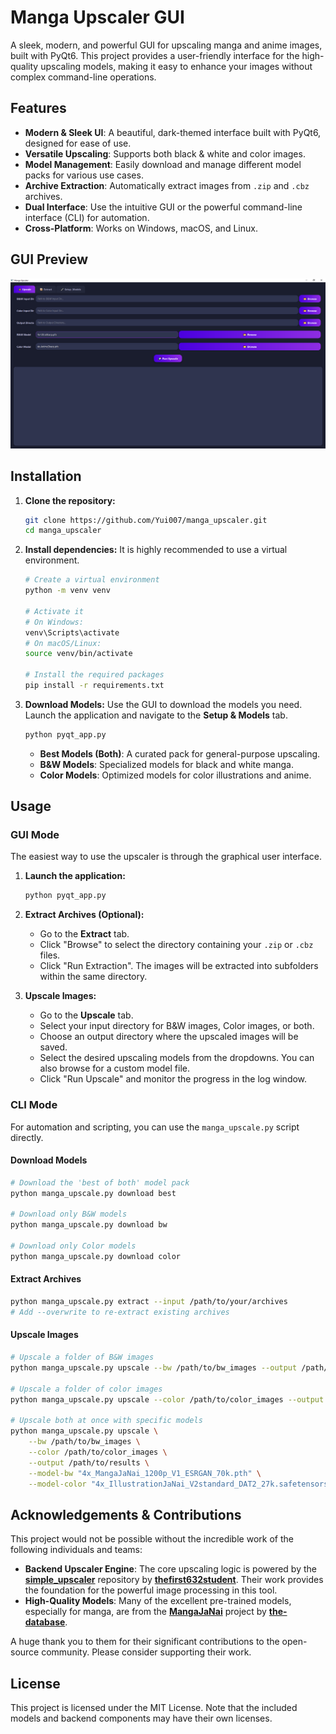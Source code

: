 #  Manga Upscaler GUI

A sleek, modern, and powerful GUI for upscaling manga and anime images, built with PyQt6. This project provides a user-friendly interface for the high-quality upscaling models, making it easy to enhance your images without complex command-line operations.

## Features

- **Modern & Sleek UI**: A beautiful, dark-themed interface built with PyQt6, designed for ease of use.
- **Versatile Upscaling**: Supports both black & white and color images.
- **Model Management**: Easily download and manage different model packs for various use cases.
- **Archive Extraction**: Automatically extract images from `.zip` and `.cbz` archives.
- **Dual Interface**: Use the intuitive GUI or the powerful command-line interface (CLI) for automation.
- **Cross-Platform**: Works on Windows, macOS, and Linux.

## GUI Preview

![Manga Upscaler GUI](GUI.PNG)

## Installation

1.  **Clone the repository:**
    ```bash
    git clone https://github.com/Yui007/manga_upscaler.git
    cd manga_upscaler
    ```

2.  **Install dependencies:**
    It is highly recommended to use a virtual environment.
    ```bash
    # Create a virtual environment
    python -m venv venv

    # Activate it
    # On Windows:
    venv\Scripts\activate
    # On macOS/Linux:
    source venv/bin/activate

    # Install the required packages
    pip install -r requirements.txt
    ```

3.  **Download Models:**
    Use the GUI to download the models you need. Launch the application and navigate to the **Setup & Models** tab.
    ```bash
    python pyqt_app.py
    ```
    - **Best Models (Both)**: A curated pack for general-purpose upscaling.
    - **B&W Models**: Specialized models for black and white manga.
    - **Color Models**: Optimized models for color illustrations and anime.

## Usage

### GUI Mode

The easiest way to use the upscaler is through the graphical user interface.

1.  **Launch the application:**
    ```bash
    python pyqt_app.py
    ```

2.  **Extract Archives (Optional):**
    - Go to the **Extract** tab.
    - Click "Browse" to select the directory containing your `.zip` or `.cbz` files.
    - Click "Run Extraction". The images will be extracted into subfolders within the same directory.

3.  **Upscale Images:**
    - Go to the **Upscale** tab.
    - Select your input directory for B&W images, Color images, or both.
    - Choose an output directory where the upscaled images will be saved.
    - Select the desired upscaling models from the dropdowns. You can also browse for a custom model file.
    - Click "Run Upscale" and monitor the progress in the log window.

### CLI Mode

For automation and scripting, you can use the `manga_upscale.py` script directly.

#### Download Models

```bash
# Download the 'best of both' model pack
python manga_upscale.py download best

# Download only B&W models
python manga_upscale.py download bw

# Download only Color models
python manga_upscale.py download color
```

#### Extract Archives

```bash
python manga_upscale.py extract --input /path/to/your/archives
# Add --overwrite to re-extract existing archives
```

#### Upscale Images

```bash
# Upscale a folder of B&W images
python manga_upscale.py upscale --bw /path/to/bw_images --output /path/to/results

# Upscale a folder of color images
python manga_upscale.py upscale --color /path/to/color_images --output /path/to/results

# Upscale both at once with specific models
python manga_upscale.py upscale \
    --bw /path/to/bw_images \
    --color /path/to/color_images \
    --output /path/to/results \
    --model-bw "4x_MangaJaNai_1200p_V1_ESRGAN_70k.pth" \
    --model-color "4x_IllustrationJaNai_V2standard_DAT2_27k.safetensors"
```

## Acknowledgements & Contributions

This project would not be possible without the incredible work of the following individuals and teams:

-   **Backend Upscaler Engine**: The core upscaling logic is powered by the **[simple_upscaler](https://github.com/thefirst632student/simple_upscaler)** repository by **[thefirst632student](https://github.com/thefirst632student)**. Their work provides the foundation for the powerful image processing in this tool.
-   **High-Quality Models**: Many of the excellent pre-trained models, especially for manga, are from the **[MangaJaNai](https://github.com/the-database/MangaJaNai)** project by **[the-database](https://github.com/the-database)**.

A huge thank you to them for their significant contributions to the open-source community. Please consider supporting their work.

## License

This project is licensed under the MIT License. Note that the included models and backend components may have their own licenses.
